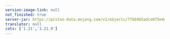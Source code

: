 ```yaml
---
version-image-link: null
not_finished: true
server-jar: https://piston-data.mojang.com/v1/objects/7fb6965adce075e4e6b467ca620f59c76c0f1e52/server.jar
translator: null
cats: ['1.21','1.21.9']
---
```

